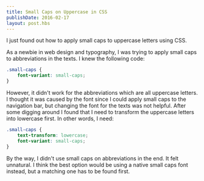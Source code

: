```yaml
---
title: Small Caps on Uppercase in CSS
publishDate: 2016-02-17
layout: post.hbs
---
```


I just found out how to apply small caps to uppercase letters using CSS.

As a newbie in web design and typography, I was trying to apply small caps to abbreviations in the texts. I knew the following code:

``` CSS
.small-caps {
    font-variant: small-caps;
}
```

However, it didn't work for the abbreviations which are all uppercase letters. I thought it was caused by the font since I could apply small caps to the navigation bar, but changing the font for the texts was not helpful. After some digging around I found that I need to transform the uppercase letters into lowercase first. In other words, I need:

``` CSS
.small-caps {
    text-transform: lowercase;
    font-variant: small-caps;
}
```

By the way, I didn't use small caps on abbreviations in the end. It felt unnatural. I think the best option would be using a native small caps font instead, but a matching one has to be found first.
